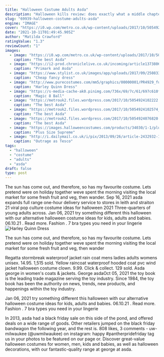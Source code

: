 ```yaml
---
title: "Halloween Costume Adults Asda"
description: "Halloween kills review: does exactly what a middle chapter should do 1. Star wars visions review: opens up the franchise to a whole new"
slug: "69939-halloween-costume-adults-asda"
engine: "IMAGE"
cover: "https://i0.wp.com/metro.co.uk/wp-content/uploads/2017/10/5054924106381.jpg?quality=90&strip=all&zoom=1&resize=422%2C560&ssl=1"
date: "2021-10-11T01:49:45.905Z"
author: "Matilda Crawford"
ratingValue: "1.3"
reviewCount: "1"
images:
  - image: "https://i0.wp.com/metro.co.uk/wp-content/uploads/2017/10/5054924106381.jpg?quality=90&strip=all&zoom=1&resize=422%2C560&ssl=1"
    caption: "The best Asda"
  - image: "https://i2-prod.chroniclelive.co.uk/incoming/article13738064.ece/ALTERNATES/s615b/malfJPG.jpg"
    caption: "Primark and Asda"
  - image: "https://www.stylist.co.uk/images/app/uploads/2017/09/25083322/pirate-lady-fancy-dress-costume.jpg?w=1200&h=1&fit=max&auto=format%2Ccompress"
    caption: "Cheap fancy dress"
  - image: "http://www.purecostumes.com/mm5/graphics/00000001/PR4929_full_1.jpg"
    caption: "Harley Quinn Dress"
  - image: "https://s-media-cache-ak0.pinimg.com/736x/69/7c/61/697c610f700b7dbaf75a6f81797ba3de.jpg"
    caption: "Magic 8 Ball"
  - image: "https://metrouk2.files.wordpress.com/2017/10/5054924102222.jpg"
    caption: "The best Asda"
  - image: "https://metrouk2.files.wordpress.com/2017/10/5054924102574_a.jpg?quality=90&strip=all&zoom=1&resize=422%2C560"
    caption: "The best Asda"
  - image: "https://metrouk2.files.wordpress.com/2017/10/5054924076820.jpg?quality=90&strip=all&zoom=1&resize=422%2C560"
    caption: "The best Asda"
  - image: "https://images.halloweencostumes.com/products/34030/1-1/plus-size-supreme-alice-costume.jpg"
    caption: "Plus Size Supreme"
  - image: "http://i.dailymail.co.uk/i/pix/2013/09/26/article-2432932-184560FE00000578-436_306x639.jpg"
    caption: "Outrage as Tesco"
tags:
  - "halloween"
  - "costume"
  - "adults"
  - "asda"
draft: false
type: post
---
```


The sun has come out, and therefore, so has my favourite costume. Lets pretend were on holiday together weve spent the morning visiting the local market for some fresh fruit and veg, then wander. Sep 16, 2021 asda expands full range one-hour delivery service to stores in leith and straiton  21 viral pop culture costume ideas for halloween 2021 Three-quarters of young adults across. Jan 06, 2021 try something different this halloween with our alternative halloween costume ideas for kids, adults and babies. 06.10.21 . Read more. Fashion . 7 bra types you need in your lingerie
![Harley Quinn Dress](http://www.purecostumes.com/mm5/graphics/00000001/PR4929_full_1.jpg "Harley Quinn Dress")

The sun has come out, and therefore, so has my favourite costume. Lets pretend were on holiday together weve spent the morning visiting the local market for some fresh fruit and veg, then wander
<!--inArticleAds-->

<!--galleryOne-->

Regatta stormbreak waterproof jacket rain coat mens ladies adults womens unisex. 14.95. 1,515 sold.  Yellow raincoat waterproof hooded coat pvc wind jacket halloween costume clown. 9.99. Click & collect. 129 sold. Asda george in women's coats & jackets. George asdaOct 05, 2021 the toy book is the leading trade magazine serving the toy industry. Since 1984, the toy book has been the authority on news, trends, new products, and happenings within the toy industry.
<!--inArticleAds-->

<!--galleryTwo-->

Jan 06, 2021 try something different this halloween with our alternative halloween costume ideas for kids, adults and babies. 06.10.21 . Read more. Fashion . 7 bra types you need in your lingerie
<!--galleryThree-->

In 2013, asda had a black friday sale on this side of the pond, and offered deals on a wide range of goods. Other retailers jumped on the black friday bandwagon the following year, and the rest is. 808 likes, 3 comments - uw-milwaukee (@uwmilwaukee) on instagram: happy #pantherpridefriday  tag us in your photos to be featured on our page or. Discover great-value halloween costumes for women, men, kids and babies, as well as halloween decorations, with our fantastic-quality range at george at asda.
